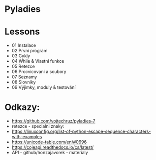 # Pyladies

# Lessons

* 01 Instalace
* 02 Prvni program
* 03 Cykly
* 04 While & Vlastni funkce
* 05 Retezce
* 06 Procvicovani a soubory
* 07 Seznamy
* 08 Slovníky
* 09 Výjimky, moduly & testování 


# Odkazy:
* https://github.com/vojtechruz/pyladies-7
* retezce - specialni znaky:
* https://linuxconfig.org/list-of-python-escape-sequence-characters-with-examples
* https://unicode-table.com/en/#0696
* https://cojeapi.readthedocs.io/cs/latest/
* API - github/honzajavorek - materialy
